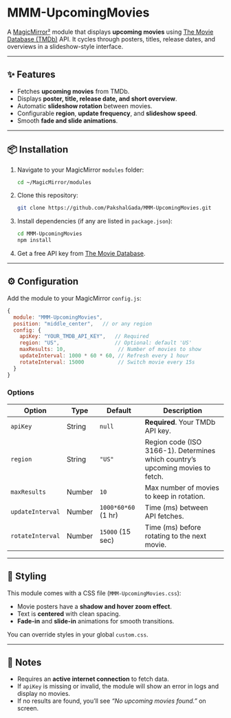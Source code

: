 # MMM-UpcomingMovies

A [MagicMirror²](https://magicmirror.builders/) module that displays **upcoming movies** using [The Movie Database (TMDb)](https://www.themoviedb.org/) API. It cycles through posters, titles, release dates, and overviews in a slideshow-style interface.

---

## ✨ Features
- Fetches **upcoming movies** from TMDb.
- Displays **poster, title, release date, and short overview**.
- Automatic **slideshow rotation** between movies.
- Configurable **region**, **update frequency**, and **slideshow speed**.
- Smooth **fade and slide animations**.

---

## 📦 Installation
1. Navigate to your MagicMirror `modules` folder:
   ```bash
   cd ~/MagicMirror/modules
   ```
2. Clone this repository:
   ```bash
   git clone https://github.com/PakshalGada/MMM-UpcomingMovies.git
   ```
3. Install dependencies (if any are listed in `package.json`):
   ```bash
   cd MMM-UpcomingMovies
   npm install
   ```
4. Get a free API key from [The Movie Database](https://www.themoviedb.org/settings/api).

---

## ⚙️ Configuration
Add the module to your MagicMirror `config.js`:

```js
{
  module: "MMM-UpcomingMovies",
  position: "middle_center",   // or any region
  config: {
    apiKey: "YOUR_TMDB_API_KEY",   // Required
    region: "US",                  // Optional: default 'US'
    maxResults: 10,                 // Number of movies to show
    updateInterval: 1000 * 60 * 60, // Refresh every 1 hour
    rotateInterval: 15000           // Switch movie every 15s
  }
}
```

### Options
| Option           | Type    | Default             | Description |
|------------------|--------|---------------------|-------------|
| `apiKey`         | String | `null`              | **Required**. Your TMDb API key. |
| `region`         | String | `"US"`              | Region code (ISO 3166-1). Determines which country’s upcoming movies to fetch. |
| `maxResults`     | Number | `10`                | Max number of movies to keep in rotation. |
| `updateInterval` | Number | `1000*60*60` (1 hr) | Time (ms) between API fetches. |
| `rotateInterval` | Number | `15000` (15 sec)    | Time (ms) before rotating to the next movie. |

---

## 🎨 Styling
This module comes with a CSS file (`MMM-UpcomingMovies.css`):
- Movie posters have a **shadow and hover zoom effect**.
- Text is **centered** with clean spacing.
- **Fade-in** and **slide-in** animations for smooth transitions.

You can override styles in your global `custom.css`.

---

## 🔧 Notes
- Requires an **active internet connection** to fetch data.
- If `apiKey` is missing or invalid, the module will show an error in logs and display no movies.
- If no results are found, you’ll see *“No upcoming movies found.”* on screen.

